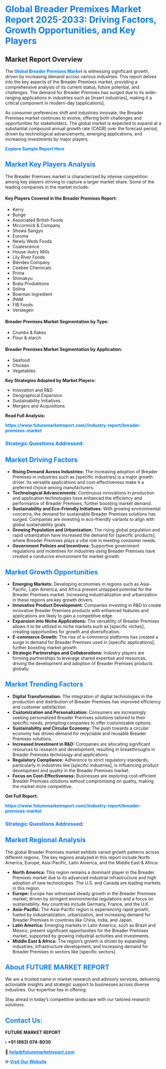 <h1 style="color: #007BFF;">Global Breader Premixes Market Report 2025-2033: Driving Factors, Growth Opportunities, and Key Players</h1>

<section id="overview">
<h2>Market Report Overview</h2>
<p>The <a href="https://www.futuremarketreport.com//industry-report/breader-premixes-market" style="color: #007BFF; text-decoration: none;"><strong>Global Breader Premixes Market</strong></a> is witnessing significant growth, driven by increasing demand across various industries. This report delves into the key aspects of the Breader Premixes market, providing a comprehensive analysis of its current status, future potential, and challenges. The demand for Breader Premixes has surged due to its wide-ranging applications in industries such as [insert industries], making it a critical component in modern-day [applications].</p>
<p>As consumer preferences shift and industries innovate, the Breader Premixes market continues to evolve, offering both challenges and opportunities for stakeholders. The global market is expected to expand at a substantial compound annual growth rate (CAGR) over the forecast period, driven by technological advancements, emerging applications, and increasing investments by major players.</p>
</section>

<section id="overview">
<p><a href="https://www.futuremarketreport.com//request-sample/reportId=45340" style="color: #007BFF; text-decoration: none;"><strong>Explore Sample Report Here</strong></a></p>
</section>

<section id="key-players">
<h2 style="color: #007BFF;">Market Key Players Analysis</h2>
<p>The Breader Premixes market is characterized by intense competition among key players striving to capture a larger market share. Some of the leading companies in the market include:</p>
<h4>Key Players Covered in the Breader Premixes Report:</h4>
<ul><li>Kerry</li><li>Bunge</li><li>Associated British Foods</li><li>Mccormick &amp; Company</li><li>Showa Sangyo</li><li>Euroma</li><li>Newly Weds Foods</li><li>Coalescence</li><li>House-Autry Mills</li><li>Lily River Foods</li><li>Blendex Company</li><li>Ceebee Chemicals</li><li>Prima</li><li>Shimakyu</li><li>Brata Produktions</li><li>Solina</li><li>Bowman Ingredient</li><li>IPAM</li><li>FIB Foods</li><li>Verstegen</li></ul>
<h4>Breader Premixes Market Segmentation by Type:</h4>
<ul><li>Crumbs &amp; flakes</li><li>Flour &amp; starch</li></ul>

<h4>Breader Premixes Market Segmentation by Application:</h4>
<ul><li>Seafood</li><li>Chicken</li><li>Vegetables</li></ul>
<p><strong>Key Strategies Adopted by Market Players:</strong></p>
<ul>
<li>Innovation and R&D</li>
<li>Geographical Expansion</li>
<li>Sustainability Initiatives</li>
<li>Mergers and Acquisitions</li>
</ul>
</section>

<section>
<p><strong>Read Full Analysis: </strong></p><a href="https://www.futuremarketreport.com//industry-report/breader-premixes-market" style="color: #007BFF; text-decoration: none;"><strong>https://www.futuremarketreport.com//industry-report/breader-premixes-market</strong></a>
<h3 style="color: #007BFF;">Strategic Questions Addressed:</h3>
</section>

<section id="driving-factors">
<h2 style="color: #007BFF;">Market Driving Factors</h2>
<ul>
<li><strong>Rising Demand Across Industries:</strong> The increasing adoption of Breader Premixes in industries such as [specific industries] is a major growth driver. Its versatile applications and cost-effectiveness make it a preferred choice among manufacturers.</li>
<li><strong>Technological Advancements:</strong> Continuous innovations in production and application technologies have enhanced the efficiency and performance of Breader Premixes, further boosting market demand.</li>
<li><strong>Sustainability and Eco-Friendly Initiatives:</strong> With growing environmental concerns, the demand for sustainable Breader Premixes solutions has surged. Companies are investing in eco-friendly variants to align with global sustainability goals.</li>
<li><strong>Growing Population and Urbanization:</strong> The rising global population and rapid urbanization have increased the demand for [specific products], where Breader Premixes plays a vital role in meeting consumer needs.</li>
<li><strong>Government Policies and Incentives:</strong> Supportive government regulations and incentives for industries using Breader Premixes have created a conducive environment for market growth.</li>
</ul>
</section>

<section id="growth-opportunities">
<h2 style="color: #007BFF;">Market Growth Opportunities</h2>
<ul>
<li><strong>Emerging Markets:</strong> Developing economies in regions such as Asia-Pacific, Latin America, and Africa present untapped potential for the Breader Premixes market. Increasing industrialization and urbanization in these regions are key growth drivers.</li>
<li><strong>Innovative Product Development:</strong> Companies investing in R&D to create innovative Breader Premixes products with enhanced features and applications are likely to gain a competitive edge.</li>
<li><strong>Expansion into Niche Applications:</strong> The versatility of Breader Premixes allows it to be utilized in niche markets such as [specific niches], creating opportunities for growth and diversification.</li>
<li><strong>E-commerce Growth:</strong> The rise of e-commerce platforms has created a surge in demand for Breader Premixes used in [specific applications], further boosting market growth.</li>
<li><strong>Strategic Partnerships and Collaborations:</strong> Industry players are forming partnerships to leverage shared expertise and resources, driving the development and adoption of Breader Premixes products globally.</li>
</ul>
</section>

<section id="trending-factors">
<h2 style="color: #007BFF;">Market Trending Factors</h2>
<ul>
<li><strong>Digital Transformation:</strong> The integration of digital technologies in the production and distribution of Breader Premixes has improved efficiency and customer satisfaction.</li>
<li><strong>Customization and Personalization:</strong> Consumers are increasingly seeking personalized Breader Premixes solutions tailored to their specific needs, prompting companies to offer customizable options.</li>
<li><strong>Sustainability and Circular Economy:</strong> The push towards a circular economy has driven demand for recyclable and reusable Breader Premixes solutions.</li>
<li><strong>Increased Investment in R&D:</strong> Companies are allocating significant resources to research and development, resulting in breakthroughs in Breader Premixes technology and applications.</li>
<li><strong>Regulatory Compliance:</strong> Adherence to strict regulatory standards, particularly in industries like [specific industries], is influencing product development and quality in the Breader Premixes market.</li>
<li><strong>Focus on Cost-Effectiveness:</strong> Businesses are exploring cost-efficient Breader Premixes solutions without compromising on quality, making the market more competitive.</li>
</ul>
</section>

<section>
<p><strong>Get Full Report: </strong></p><a href="https://www.futuremarketreport.com//industry-report/breader-premixes-market" style="color: #007BFF; text-decoration: none;"><strong>https://www.futuremarketreport.com//industry-report/breader-premixes-market</strong></a>
<h3 style="color: #007BFF;">Strategic Questions Addressed:</h3>
</section>


<section id="regional-analysis">
<h2 style="color: #007BFF;">Market Regional Analysis</h2>
<p>The global Breader Premixes market exhibits varied growth patterns across different regions. The key regions analyzed in this report include North America, Europe, Asia-Pacific, Latin America, and the Middle East & Africa:</p>
<ul>
<li><strong>North America:</strong> This region remains a dominant player in the Breader Premixes market due to its advanced industrial infrastructure and high adoption of new technologies. The U.S. and Canada are leading markets in this region.</li>
<li><strong>Europe:</strong> Europe has witnessed steady growth in the Breader Premixes market, driven by stringent environmental regulations and a focus on sustainability. Key countries include Germany, France, and the U.K.</li>
<li><strong>Asia-Pacific:</strong> The Asia-Pacific region is experiencing rapid growth, fueled by industrialization, urbanization, and increasing demand for Breader Premixes in countries like China, India, and Japan.</li>
<li><strong>Latin America:</strong> Emerging markets in Latin America, such as Brazil and Mexico, present significant opportunities for the Breader Premixes market, supported by growing industrial activities and investments.</li>
<li><strong>Middle East & Africa:</strong> The region’s growth is driven by expanding industries, infrastructure development, and increasing demand for Breader Premixes in sectors like [specific sectors].</li>
</ul>
</section>

<footer>
<h2 style="color: #007BFF;">About FUTURE MARKET REPORT</h2>
<p>We are a trusted name in market research and advisory services, delivering actionable insights and strategic support to businesses across diverse industries. Our expertise lies in offering:</p>

<p>Stay ahead in today’s competitive landscape with our tailored research solutions.</p>

<h2 style="color: #007BFF;">Contact Us:</h2>
<p><strong>FUTURE MARKET REPORT</strong></p>
<p>📞 <strong>+91 (883) 074-8030</strong></p>
<p>📧 <strong><a href="mailto:help@futuremarketreport.com" style="color: #007BFF;">help@futuremarketreport.com</a></strong></p>
<p>🌐 <strong><a href="https://www.futuremarketreport.com/" style="color: #007BFF;">Visit Our Website</a></strong></p>
</footer>